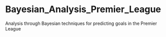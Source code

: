 # Bayesian_Analysis_Premier_League
Analysis through Bayesian techniques for predicting goals in the Premier League
